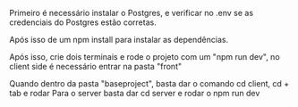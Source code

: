 Primeiro é necessário instalar o Postgres, e verificar no .env se as credenciais do Postgres estão corretas.

Após isso de um npm install para instalar as dependências.

Após isso, crie dois terminais e rode o projeto com um "npm run dev", no client side é necessário entrar na pasta "front"

Quando dentro da pasta "baseproject", basta dar o comando cd client, cd + tab e rodar
Para o server basta dar cd server e rodar o npm run dev

